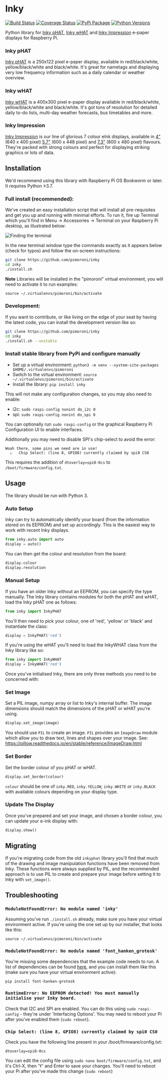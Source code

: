 # Inky

[![Build Status](https://img.shields.io/github/actions/workflow/status/pimoroni/inky/test.yml?branch=main)](https://github.com/pimoroni/inky/actions/workflows/test.yml)
[![Coverage Status](https://coveralls.io/repos/github/pimoroni/inky/badge.svg?branch=main)](https://coveralls.io/github/pimoroni/inky?branch=main)
[![PyPi Package](https://img.shields.io/pypi/v/inky.svg)](https://pypi.python.org/pypi/inky)
[![Python Versions](https://img.shields.io/pypi/pyversions/inky.svg)](https://pypi.python.org/pypi/inky)

Python library for [Inky pHAT](https://shop.pimoroni.com/products/inky-phat), [Inky wHAT](https://shop.pimoroni.com/products/inky-what) and [Inky Impression](https://shop.pimoroni.com/?q=inky+impression) e-paper displays for Raspberry Pi.

### Inky pHAT

[Inky pHAT](https://shop.pimoroni.com/products/inky-phat) is a 250x122 pixel e-paper display, available in red/black/white, yellow/black/white and black/white. It's great for nametags and displaying very low frequency information such as a daily calendar or weather overview.


### Inky wHAT

[Inky wHAT](https://shop.pimoroni.com/products/inky-what) is a 400x300 pixel e-paper display available in red/black/white, yellow/black/white and black/white. It's got tons of resolution for detailed daily to-do lists, multi-day weather forecasts, bus timetables and more.

### Inky Impression

[Inky Impression](https://shop.pimoroni.com/?q=inky+impression) is our line of glorious 7 colour eInk displays, available in [4"](https://shop.pimoroni.com/products/inky-impression-4) (640 x 400 pixel) [5.7"](https://shop.pimoroni.com/products/inky-impression-5-7) (600 x 448 pixel) and [7.3"](https://shop.pimoroni.com/products/inky-impression-7-3) (800 x 480 pixel) flavours. They're packed with strong colours and perfect for displaying striking graphics or lots of data.

## Installation

We'd recommend using this library with Raspberry Pi OS Bookworm or later. It requires Python ≥3.7.

### Full install (recommended):

We've created an easy installation script that will install all pre-requisites and get you up and running with minimal efforts. To run it, fire up Terminal which you'll find in Menu -> Accessories -> Terminal
on your Raspberry Pi desktop, as illustrated below:

![Finding the terminal](http://get.pimoroni.com/resources/github-repo-terminal.png)

In the new terminal window type the commands exactly as it appears below (check for typos) and follow the on-screen instructions:

```bash
git clone https://github.com/pimoroni/inky
cd inky
./install.sh
```

**Note** Libraries will be installed in the "pimoroni" virtual environment, you will need to activate it to run examples:

```
source ~/.virtualenvs/pimoroni/bin/activate
```

### Development:

If you want to contribute, or like living on the edge of your seat by having the latest code, you can install the development version like so:

```bash
git clone https://github.com/pimoroni/inky
cd inky
./install.sh --unstable
```

### Install stable library from PyPi and configure manually

* Set up a virtual environment: `python3 -m venv --system-site-packages $HOME/.virtualenvs/pimoroni`
* Switch to the virtual environment: `source ~/.virtualenvs/pimoroni/bin/activate`
* Install the library: `pip install inky`

This will not make any configuration changes, so you may also need to enable:

* i2c: `sudo raspi-config nonint do_i2c 0`
* spi: `sudo raspi-config nonint do_spi 0`

You can optionally run `sudo raspi-config` or the graphical Raspberry Pi Configuration UI to enable interfaces.

Additionally you may need to disable SPI's chip-select to avoid the error:

```
Woah there, some pins we need are in use!
  ⚠️   Chip Select: (line 8, GPIO8) currently claimed by spi0 CS0
```

This requires the addition of `dtoverlay=spi0-0cs` to `/boot/firmware/config.txt`.

## Usage

The library should be run with Python 3.

### Auto Setup

Inky can try to automatically identify your board (from the information stored on its EEPROM) and set up accordingly. This is the easiest way to work with recent Inky displays.

```python
from inky.auto import auto
display = auto()
```

You can then get the colour and resolution from the board:

```python
display.colour
display.resolution
```

### Manual Setup

If you have an older Inky without an EEPROM, you can specify the type manually. The Inky library contains modules for both the pHAT and wHAT, load the Inky pHAT one as follows:

```python
from inky import InkyPHAT
```

You'll then need to pick your colour, one of 'red', 'yellow' or 'black' and instantiate the class:

```python
display = InkyPHAT('red')
```

If you're using the wHAT you'll need to load the InkyWHAT class from the Inky library like so:

```python
from inky import InkyWHAT
display = InkyWHAT('red')
```

Once you've initialised Inky, there are only three methods you need to be concerned with:

### Set Image

Set a PIL image, numpy array or list to Inky's internal buffer. The image dimensions should match the dimensions of the pHAT or wHAT you're using.

```python
display.set_image(image)
```

You should use `PIL` to create an image. `PIL` provides an `ImageDraw` module which allow you to draw text, lines and shapes over your image. See: https://pillow.readthedocs.io/en/stable/reference/ImageDraw.html

### Set Border

Set the border colour of you pHAT or wHAT.

```python
display.set_border(colour)
```

`colour` should be one of `inky.RED`, `inky.YELLOW`, `inky.WHITE` or `inky.BLACK` with available colours depending on your display type.

### Update The Display

Once you've prepared and set your image, and chosen a border colour, you can update your e-ink display with:

```python
display.show()
```

## Migrating

If you're migrating code from the old `inkyphat` library you'll find that much of the drawing and image manipulation functions have been removed from Inky. These functions were always supplied by PIL, and the recommended approach is to use PIL to create and prepare your image before setting it to Inky with `set_image()`.

## Troubleshooting

### `ModuleNotFoundError: No module named 'inky'`

Assuming you've run `./install.sh` already, make sure you have your virtual environment active. If you're using the one set up by our installer, that looks like this:

```
source ~/.virtualenvs/pimoroni/bin/activate
```

### `ModuleNotFoundError: No module named 'font_hanken_grotesk'`

You're missing some dependencies that the example code needs to run. A list of dependencies can be found [here](https://github.com/pimoroni/inky/blob/main/requirements-examples.txt), and you can install them like this (make sure you have your virtual environment active):

```
pip install font-hanken-grotesk
```

### `RuntimeError: No EEPROM detected! You must manually initialise your Inky board.`

Check that I2C and SPI are enabled. You can do this using `sudo raspi-config` - they're under 'Interfacing Options'. You may need to reboot your Pi after you've enabled them (`sudo reboot`).

### `Chip Select: (line 8, GPIO8) currently claimed by spi0 CS0`

Check you have the following line present in your /boot/firmware/config.txt:

```
dtoverlay=spi0-0cs
```

You can edit the config file using `sudo nano boot/firmware/config.txt`, and it's Ctrl-X, then 'Y' and Enter to save your changes. You'll need to reboot your Pi after you've made this change (`sudo reboot`)

